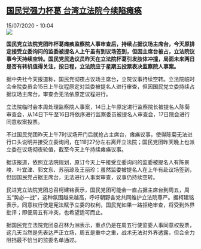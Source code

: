 <!--1594803307000-->
[国民党强力杯葛 台湾立法院今续陷瘫痪](http://www.rfi.fr//cn/%E6%94%BF%E6%B2%BB/20200715-%E5%9B%BD%E6%B0%91%E5%85%9A%E5%BC%BA%E5%8A%9B%E6%9D%AF%E8%91%9B-%E5%8F%B0%E6%B9%BE%E7%AB%8B%E6%B3%95%E9%99%A2%E4%BB%8A%E7%BB%AD%E9%99%B7%E7%98%AB%E7%97%AA)
------

<div>15/07/2020 - 10:04</div><img src="https://s.rfi.fr/media/display/bee12d3c-9cea-11ea-9b1c-005056a964fe/w:310/p:16x9/4f30-iqyrykv0019388.jpg"><p><strong>国民党立法院党团昨杯葛瘫痪监察院人事审查后，持续占据议场主席台，今天原排定接受立委询问的监委被提名人上午虽有到议场签到，但因主席台被占，立法院议事今天持续空转。国民党民选议员昨天在立法院杯葛引发肢体冲撞，局面未来两日是否有转机值得关注，按日程，立法院应于星期五投票表决监察院人事案。</strong></p><div class="t-content__body u-clearfix"><div class="m-interstitial"></div><p>据中央社今天报道称，国民党彻夜占议场主席台，立院议事持续空转。立法院临时会全院委员会15日上午议程原定对监委被提名人进行审查，但因国民党立委持续占据议场主席台，审查会无法依原定议程进行。</p><p>立法院临时会本周处理监察院人事案，14日上午原定进行监察院长被提名人陈菊审查会，从14日下午至16日将依序进行监察委员被提名人审查会，17日院会进行同意权案投票。</p><p>不过国民党团昨天上午7时议场开门后就抢占主席台，瘫痪议事，使得陈菊无法进行口头说明并接受立委询问，在11时27分左右离开立法院；国民党团昨天晚上也派立委在议场彻夜轮值，截至今天上午持续瘫痪议事。</p><p>据该报道，依照立法院规划，原订今天上午接受立委询问的监委被提名人有陈景峻、叶宜津、郭文东、苏丽琼及王丽珍；虽然监委被提名人在上午有赴议场签到，但因国民党占据主席台，无法进行人事案审查，议事仍持续空转。</p><p>民进党立法院党团总召柯建铭表示，国民党团可能会一直占据主席台到周五，周五“势必一战”，这种氛围越来越高，呼吁朝野各党共同维护立法院尊严。据柯建铭表示，同意权行使是宪法赋予立委的权利，国民党如果一路拒绝审查，将受到外界批评；即便周五有冲突，也希望适可而止。</p><p>据国民党立法院党团总召林为洲表示，重点仍是在周五行使监委人事同意权投票，这几天当然是先表达严正立场，周五是重中之重，战术无法对外界透露，但会全力阻挡最不恰当的监委名单通过。</p><div class="o-self-promo o-self-promo--nl o-self-promo--hidden" data-selfpromo-newsletter></div><div class="o-self-promo o-self-promo--app o-self-promo--hidden" data-selfpromo-app></div></div>
